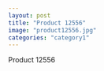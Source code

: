 ```yaml
---
layout: post
title: "Product 12556"
image: "product12556.jpg"
categories: "category1"
---
```

Product 12556
